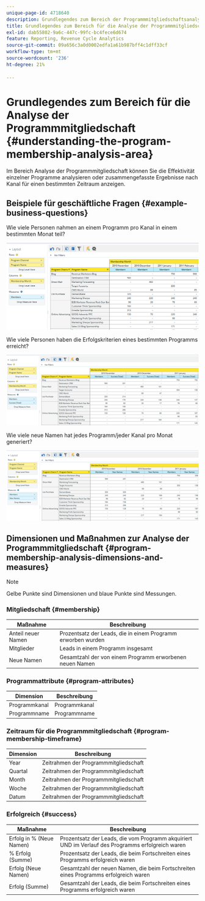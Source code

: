 ```yaml
---
unique-page-id: 4718640
description: Grundlegendes zum Bereich der Programmmitgliedschaftsanalyse - Marketo-Dokumente - Produktdokumentation
title: Grundlegendes zum Bereich für die Analyse der Programmmitgliedschaft
exl-id: dab55802-9a6c-447c-99fc-bc4fece6d674
feature: Reporting, Revenue Cycle Analytics
source-git-commit: 09a656c3a0d0002edfa1a61b987bff4c1dff33cf
workflow-type: tm+mt
source-wordcount: '236'
ht-degree: 21%

---
```


# Grundlegendes zum Bereich für die Analyse der Programmmitgliedschaft {#understanding-the-program-membership-analysis-area}

Im Bereich Analyse der Programmmitgliedschaft können Sie die Effektivität einzelner Programme analysieren oder zusammengefasste Ergebnisse nach Kanal für einen bestimmten Zeitraum anzeigen.

## Beispiele für geschäftliche Fragen {#example-business-questions}

Wie viele Personen nahmen an einem Programm pro Kanal in einem bestimmten Monat teil?

![](assets/one-2.png)

Wie viele Personen haben die Erfolgskriterien eines bestimmten Programms erreicht?

![](assets/two-2.png)

Wie viele neue Namen hat jedes Programm/jeder Kanal pro Monat generiert?

![](assets/three-2.png)

## Dimensionen und Maßnahmen zur Analyse der Programmmitgliedschaft {#program-membership-analysis-dimensions-and-measures}

>[!NOTE]
>
>Gelbe Punkte sind Dimensionen und blaue Punkte sind Messungen.

### Mitgliedschaft {#membership}

| Maßnahme | Beschreibung |
|---|---|
| Anteil neuer Namen | Prozentsatz der Leads, die in einem Programm erworben wurden |
| Mitglieder | Leads in einem Programm insgesamt |
| Neue Namen | Gesamtzahl der von einem Programm erworbenen neuen Namen |

### Programmattribute {#program-attributes}

| Dimension | Beschreibung |
|---|---|
| Programmkanal | Programmkanal |
| Programmname | Programmname |

### Zeitraum für die Programmmitgliedschaft {#program-membership-timeframe}

| Dimension | Beschreibung |
|---|---|
| Year | Zeitrahmen der Programmmitgliedschaft |
| Quartal | Zeitrahmen der Programmmitgliedschaft |
| Month | Zeitrahmen der Programmmitgliedschaft |
| Woche | Zeitrahmen der Programmmitgliedschaft |
| Datum | Zeitrahmen der Programmmitgliedschaft |

### Erfolgreich {#success}

| Maßnahme | Beschreibung |
|---|---|
| Erfolg in % (Neue Namen) | Prozentsatz der Leads, die vom Programm akquiriert UND im Verlauf des Programms erfolgreich waren |
| % Erfolg (Summe) | Prozentsatz der Leads, die beim Fortschreiten eines Programms erfolgreich waren |
| Erfolg (Neue Namen) | Gesamtzahl der neuen Namen, die beim Fortschreiten eines Programms erfolgreich waren |
| Erfolg (Summe) | Gesamtzahl der Leads, die beim Fortschreiten eines Programms erfolgreich waren |
